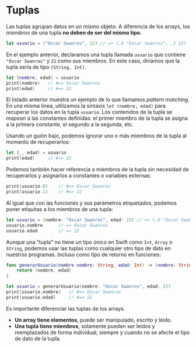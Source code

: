 # Tuplas

Las tuplas agrupan datos en un mismo objeto. A diferencia de los arrays, los *miembros* de una tupla **no deben de ser del mismo tipo.**

```swift
let usuario = ("Oscar Swanros", 22) // => (.0 "Oscar Swanros", .1 22)
```

En el ejemplo anterior, declaramos una tupla llamada `usuario` que contiene `"Oscar Swanros"` y `22` como sus miembros. En este caso, diríamos que la tupla sería de tipo `(String, Int)`.

```swift
let (nombre, edad) = usuario
print(nombre)   // #=> Oscar Swanros
print(edad)     // #=> 22
```

El listado anterior muestra un ejemplo de lo que llamamos *pattern matching*. En una misma linea, utilizamos la sintaxis `let (nombre, edad)` para recuperar los datos en la tupla `usuario`. Los contenidos de la tupla se *mapean* a las constantes definidas: el primer miembro de la tupla se asigna a la primera constante, el segundo a la segunda, etc.

Usando un guión bajo, podemos ignorar uno o más miembros de la tupla al momento de recuperarlos:

```swift
let (_, edad) = usuario
print(edad)     // #=> 22
```

Podemos también hacer referencia a miembros de la tupla sin necesidad de recuperarlos y asignarlos a constantes o variables externas:

```swift
print(usuario.0)    // #=> Oscar Swanros
print(usuario.1)    // #=> 22
```

Al igual que con las funciones y sus parámetros etiquetados, podemos poner etiquitas a los miembros de una tupla:

```swift
let usuario = (nombre: "Oscar Swanros", edad: 22) // => (.0 "Oscar Swanros", .1 22)
usuario.nombre      // => Oscar Swanros
usuario.edad        // => 22
```

Aunque una "tupla" no tiene un tipo único en Swift como `Int`, `Array` o `String`, podemos usar las tuplas como cualquier otro tipo de dato en nuestros programas. Incluso como tipo de retorno en funciones:

```swift
func generarUsuario(nombre nombre: String, edad: Int) -> (nombre: String, edad: Int) {
    return (nombre, edad)
}

let usuario = generarUsuario(nombre: "Oscar Swanros", edad: 22)
print(usuario.nombre)   // #=> Oscar Swanros
print(usuario.edad)     // #=> 22
```

Es importante diferenciar las tuplas de los arrays. 

* **Un array tiene elementos**, puede ser manipulado, escrito y leído.
* **Una tupla tiene miembros**, solamente pueden ser leídos y reemplazados de forma individual, siempre y cuando no se afecte el tipo de dato de la tupla.